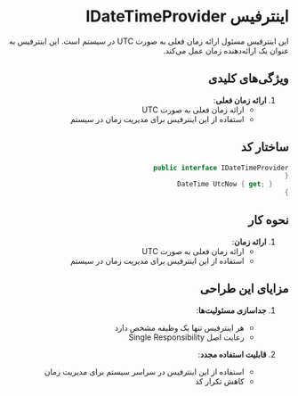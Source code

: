  <div dir="rtl">

# اینترفیس IDateTimeProvider

این اینترفیس مسئول ارائه زمان فعلی به صورت UTC در سیستم است. این اینترفیس به عنوان یک ارائه‌دهنده زمان عمل می‌کند.

## ویژگی‌های کلیدی

1. **ارائه زمان فعلی**:
   - ارائه زمان فعلی به صورت UTC
   - استفاده از این اینترفیس برای مدیریت زمان در سیستم

## ساختار کد

```csharp
public interface IDateTimeProvider
{
    DateTime UtcNow { get; }
}
```

## نحوه کار

1. **ارائه زمان**:
   - ارائه زمان فعلی به صورت UTC
   - استفاده از این اینترفیس برای مدیریت زمان در سیستم

## مزایای این طراحی

1. **جداسازی مسئولیت‌ها**:
   - هر اینترفیس تنها یک وظیفه مشخص دارد
   - رعایت اصل Single Responsibility

2. **قابلیت استفاده مجدد**:
   - استفاده از این اینترفیس در سراسر سیستم برای مدیریت زمان
   - کاهش تکرار کد

</div>